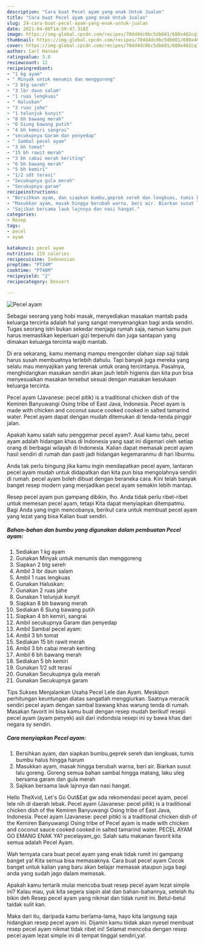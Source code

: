 ```yaml
---
description: "Cara buat Pecel ayam yang enak Untuk Jualan"
title: "Cara buat Pecel ayam yang enak Untuk Jualan"
slug: 24-cara-buat-pecel-ayam-yang-enak-untuk-jualan
date: 2021-04-08T14:59:47.318Z
image: https://img-global.cpcdn.com/recipes/70dd4dc0bc5db601/680x482cq70/pecel-ayam-foto-resep-utama.jpg
thumbnail: https://img-global.cpcdn.com/recipes/70dd4dc0bc5db601/680x482cq70/pecel-ayam-foto-resep-utama.jpg
cover: https://img-global.cpcdn.com/recipes/70dd4dc0bc5db601/680x482cq70/pecel-ayam-foto-resep-utama.jpg
author: Carl Hansen
ratingvalue: 3.8
reviewcount: 12
recipeingredient:
- "1 kg ayam"
- " Minyak untuk menumis dan menggoreng"
- "2 btg sereh"
- "3 lbr daun salam"
- "1 ruas lengkuas"
- " Haluskan"
- "2 ruas jahe"
- "1 telunjuk kunyit"
- "8 bh bawang merah"
- "6 Siung bawang putih"
- "4 bh kemiri sangrai"
- "secukupnya Garam dan penyedap"
- " Sambal pecel ayam"
- "3 bh tomat"
- "15 bh rawit merah"
- "3 bh cabai merah keriting"
- "6 bh bawang merah"
- "5 bh kemiri"
- "1/2 sdt terasi"
- "Secukupnya gula merah"
- "Secukupnya garam"
recipeinstructions:
- "Bersihkan ayam, dan siapkan bumbu,geprek sereh dan lengkuas, tumis bumbu halus hingga harum"
- "Masukkan ayam, masak hingga berubah warna, beri air. Biarkan susut lalu goreng. Goreng semua bahan sambal hingga matang, laku uleg bersama garam dan gula merah"
- "Sajikan bersama lauk lajnnya dan nasi hangat."
categories:
- Resep
tags:
- pecel
- ayam

katakunci: pecel ayam 
nutrition: 219 calories
recipecuisine: Indonesian
preptime: "PT34M"
cooktime: "PT40M"
recipeyield: "2"
recipecategory: Dessert

---
```



![Pecel ayam](https://img-global.cpcdn.com/recipes/70dd4dc0bc5db601/680x482cq70/pecel-ayam-foto-resep-utama.jpg)

Sebagai seorang yang hobi masak, menyediakan masakan mantab pada keluarga tercinta adalah hal yang sangat menyenangkan bagi anda sendiri. Tugas seorang istri bukan sekedar menjaga rumah saja, namun kamu pun harus memastikan keperluan gizi terpenuhi dan juga santapan yang dimakan keluarga tercinta wajib mantab.

Di era  sekarang, kamu memang mampu mengorder olahan siap saji tidak harus susah membuatnya terlebih dahulu. Tapi banyak juga mereka yang selalu mau menyajikan yang terenak untuk orang tercintanya. Pasalnya, menghidangkan masakan sendiri akan jauh lebih higienis dan kita pun bisa menyesuaikan masakan tersebut sesuai dengan masakan kesukaan keluarga tercinta. 

Pecel ayam (Javanese: pecel pitik) is a traditional chicken dish of the Kemiren Banyuwangi Osing tribe of East Java, Indonesia. Pecel ayam is made with chicken and coconut sauce cooked cooked in salted tamarind water. Pecel ayam dapat dengan mudah ditemukan di tenda-tenda pinggir jalan.

Apakah kamu salah satu penggemar pecel ayam?. Asal kamu tahu, pecel ayam adalah hidangan khas di Indonesia yang saat ini digemari oleh setiap orang di berbagai wilayah di Indonesia. Kalian dapat memasak pecel ayam hasil sendiri di rumah dan pasti jadi hidangan kegemaranmu di hari liburmu.

Anda tak perlu bingung jika kamu ingin mendapatkan pecel ayam, lantaran pecel ayam mudah untuk didapatkan dan kita pun bisa mengolahnya sendiri di rumah. pecel ayam boleh dibuat dengan beraneka cara. Kini telah banyak banget resep modern yang menjadikan pecel ayam semakin lebih mantap.

Resep pecel ayam pun gampang dibikin, lho. Anda tidak perlu ribet-ribet untuk memesan pecel ayam, tetapi Kita dapat menyiapkan ditempatmu. Bagi Anda yang ingin mencobanya, berikut cara untuk membuat pecel ayam yang lezat yang bisa Kalian buat sendiri.

<!--inarticleads1-->

##### Bahan-bahan dan bumbu yang digunakan dalam pembuatan Pecel ayam:

1. Sediakan 1 kg ayam
1. Gunakan  Minyak untuk menumis dan menggoreng
1. Siapkan 2 btg sereh
1. Ambil 3 lbr daun salam
1. Ambil 1 ruas lengkuas
1. Gunakan  Haluskan:
1. Gunakan 2 ruas jahe
1. Gunakan 1 telunjuk kunyit
1. Siapkan 8 bh bawang merah
1. Sediakan 6 Siung bawang putih
1. Siapkan 4 bh kemiri, sangrai
1. Ambil secukupnya Garam dan penyedap
1. Ambil  Sambal pecel ayam:
1. Ambil 3 bh tomat
1. Sediakan 15 bh rawit merah
1. Ambil 3 bh cabai merah keriting
1. Ambil 6 bh bawang merah
1. Sediakan 5 bh kemiri
1. Gunakan 1/2 sdt terasi
1. Gunakan Secukupnya gula merah
1. Gunakan Secukupnya garam


Tips Sukses Menjalankan Usaha Pecel Lele dan Ayam. Meskipun perhitungan keuntungan diatas sangatlah menggiurkan. Saatnya meracik sendiri pecel ayam dengan sambal bawang khas warung tenda di rumah. Masakan favorit ini bisa kamu buat dengan resep mudah berikut! resepi pecel ayam (ayam penyek) asli dari indondsia resepi ini sy bawa khas dari negara sy sendiri. 

<!--inarticleads2-->

##### Cara menyiapkan Pecel ayam:

1. Bersihkan ayam, dan siapkan bumbu,geprek sereh dan lengkuas, tumis bumbu halus hingga harum
1. Masukkan ayam, masak hingga berubah warna, beri air. Biarkan susut lalu goreng. Goreng semua bahan sambal hingga matang, laku uleg bersama garam dan gula merah
1. Sajikan bersama lauk lajnnya dan nasi hangat.


Hello TheXvid, Let&#39;s Go Out&amp;Eat gw ada rekomendasi pecel ayam, pecel lele nih di daerah lebak. Pecel ayam (Javanese: pecel pitik) is a traditional chicken dish of the Kemiren Banyuwangi Osing tribe of East Java, Indonesia. Pecel ayam (Javanese: pecel pitik) is a traditional chicken dish of the Kemiren Banyuwangi Osing tribe of Pecel ayam is made with chicken and coconut sauce cooked cooked in salted tamarind water. PECEL AYAM GO EMANG ENAK YA? pecelayam_go. Salah satu makanan favorit kita semua adalah Pecel Ayam. 

Wah ternyata cara buat pecel ayam yang enak tidak rumit ini gampang banget ya! Kita semua bisa memasaknya. Cara buat pecel ayam Cocok banget untuk kalian yang baru akan belajar memasak ataupun juga bagi anda yang sudah jago dalam memasak.

Apakah kamu tertarik mulai mencoba buat resep pecel ayam lezat simple ini? Kalau mau, yuk kita segera siapin alat dan bahan-bahannya, setelah itu bikin deh Resep pecel ayam yang nikmat dan tidak rumit ini. Betul-betul taidak sulit kan. 

Maka dari itu, daripada kamu berlama-lama, hayo kita langsung saja hidangkan resep pecel ayam ini. Dijamin kamu tiidak akan nyesel membuat resep pecel ayam nikmat tidak ribet ini! Selamat mencoba dengan resep pecel ayam lezat simple ini di tempat tinggal sendiri,ya!.

